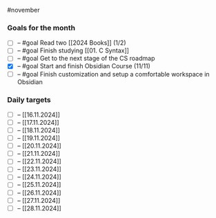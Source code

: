 #november
### Goals for the month

- [ ] – #goal Read two [[2024 Books]] (1/2)
- [ ] – #goal Finish studying [[01. C Syntax]]
- [ ] – #goal Get to the next stage of the CS roadmap
- [x] – #goal Start and finish Obsidian Course (11/11)
- [ ] – #goal Finish customization and setup a comfortable workspace in Obsidian

### Daily targets

- [ ] – [[16.11.2024]]
- [ ] – [[17.11.2024]]
- [ ] – [[18.11.2024]]
- [ ] – [[19.11.2024]]
- [ ] – [[20.11.2024]]
- [ ] – [[21.11.2024]]
- [ ] – [[22.11.2024]]
- [ ] – [[23.11.2024]]
- [ ] – [[24.11.2024]]
- [ ] – [[25.11.2024]]
- [ ] – [[26.11.2024]]
- [ ] – [[27.11.2024]]
- [ ] – [[28.11.2024]]